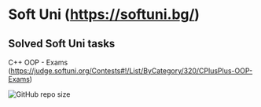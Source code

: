 # Soft Uni (https://softuni.bg/)

## Solved Soft Uni tasks
C++ OOP - Exams (https://judge.softuni.org/Contests#!/List/ByCategory/320/CPlusPlus-OOP-Exams)

![GitHub repo size](https://img.shields.io/github/repo-size/AleksievAleksandar/Cpp-OOP)
